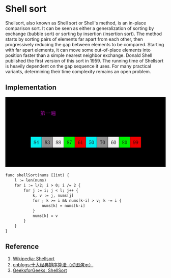 # Shell sort

Shellsort, also known as Shell sort or Shell's method, is an in-place comparison sort. It can be seen as either a generalization of sorting by exchange (bubble sort) or sorting by insertion (insertion sort). The method starts by sorting pairs of elements far apart from each other, then progressively reducing the gap between elements to be compared. Starting with far apart elements, it can move some out-of-place elements into position faster than a simple nearest neighbor exchange. Donald Shell published the first version of this sort in 1959. The running time of Shellsort is heavily dependent on the gap sequence it uses. For many practical variants, determining their time complexity remains an open problem.

## Implementation

![](../images/sorting_algorithm/shell/1.gif)

```
func shellSort(nums []int) {
	l := len(nums)
	for i := l/2; i > 0; i /= 2 {
		for j := i; j < l; j++ {
			k, v := j, nums[j]
			for ; k >= i && nums[k-i] > v; k -= i {
				nums[k] = nums[k-i]
			}
			nums[k] = v
		}
	}
}
```

## Reference

1. [Wikipedia: Shellsort](https://en.wikipedia.org/wiki/Shellsort)
1. [cnblogs:十大经典排序算法（动图演示）](https://www.cnblogs.com/onepixel/p/7674659.html)
1. [GeeksforGeeks: ShellSort](https://www.geeksforgeeks.org/shellsort/)
